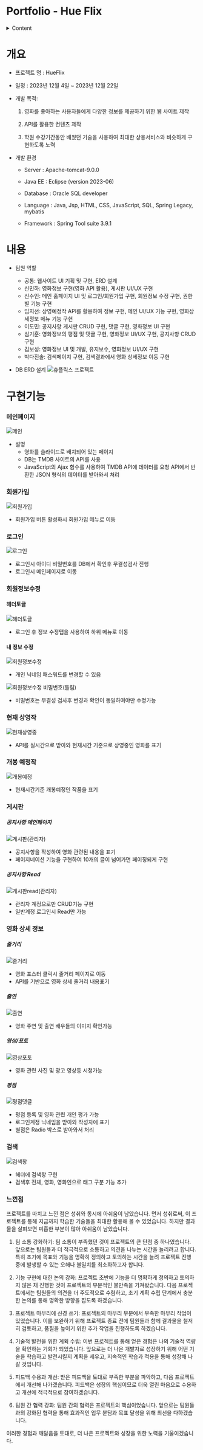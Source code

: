 # **Portfolio - Hue Flix**

<details>
  <summary>
    Content
  </summary>


  - [ 개요](#개요)
  - [ 내용](#내용)
  - [ 구현기능](#구현기능)
  - [ 느낀점](#느낀점)
</details>


# **개요**
- 프로젝트 명 : HueFlix

- 일정 : 2023년 12월 4일 ~ 2023년 12월 22일

- 개발 목적: 

  1. 영화를 좋아하는 사용자들에게 다양한 정보를 제공하기 위한 
웹 사이트 제작

  2. API를 활용한 컨텐츠 제작

  3. 학원 수강기간동안 배웠던 기술을 사용하여 최대한 상용서비스와
 비슷하게 구현하도록 노력

- 개발 환경
    - Server : Apache-tomcat-9.0.0

    - Java EE : Eclipse (version 2023-06)

    - Database : Oracle SQL developer

    - Language : Java, Jsp, HTML, CSS, JavaScript, SQL, Spring Legacy, mybatis

    - Framework : Spring Tool suite 3.9.1


# 내용
- 팀원 역할
    - 공통: 웹사이트 UI 기획 및 구현, ERD 설계
    - 신민하: 영화정보 구현(영화 API 활용), 게시판 UI/UX 구현
    - 신수인: 메인 홈페이지 UI 및 로그인/회원가입 구현, 회원정보 수정
       구현, 권한별 기능 구현
    - 임지선: 상영예정작 API를 활용하여 정보 구현, 메인 UI/UX 기능
 구현, 영화상세정보 메뉴 기능 구현
    - 이도민: 공지사항 게시판 CRUD 구현, 댓글 구현, 영화정보 UI 구현
    - 심기훈: 영화정보의 평점 및 댓글 구현, 영화정보 UI/UX 구현,
 공지사항 CRUD 구현
    - 김보성: 영화정보 UI 및 개발, 유지보수, 영화정보 UI/UX 구현
    - 박다진솔: 검색페이지 구현, 검색결과에서 영화 상세정보 이동 구현

- DB ERD 설계
![휴플릭스 프로젝트](https://github.com/Skh20/HueFlix/assets/148019116/c9e9d2e3-d852-4715-8fd1-4c4f36589843)


# 구현기능

### 메인페이지
![메인](https://github.com/Skh20/HueFlix/assets/148019116/d793e717-006e-4cb4-93c6-10656077d9ca)

- 설명
    - 영화를 슬라이드로 배치되어 있는 페이지 
    - DB는 TMDB 사이트의 API를 사용
    - JavaScript의 Ajax 함수를 사용하여 TMDB API에 데이터를 요청
    API에서 반환한 JSON 형식의 데이터를 받아와서 처리

### 회원가입
![회원가입](https://github.com/Skh20/HueFlix/assets/148019116/d3836992-499b-4780-95af-49b3bb8af9d3)

- 회원가입 버튼 활성화시 회원가입 메뉴로 이동


### 로그인
![로그인](https://github.com/Skh20/HueFlix/assets/148019116/01745834-7e76-481c-8447-99a9d30810f1)

- 로그인시 아이디 비밀번호를 DB에서 확인후 무결성검사 진행
- 로그인시 메인페이지로 이동

### 회원정보수정

#### 헤더토글
![헤더토글](https://github.com/Skh20/HueFlix/assets/148019116/2e22ef44-c5fc-4bc3-8d82-d7394f498f83)

- 로그인 후 정보 수정탭을 사용하여 하위 메뉴로 이동

#### 내 정보 수정
![회원정보수정](https://github.com/Skh20/HueFlix/assets/148019116/749a0a9a-653a-4660-8e8e-ff11231a60d6)

- 개인 닉네임 패스워드를 변경할 수 있음

![회원정보수정 비밀번호(틀림)](https://github.com/Skh20/HueFlix/assets/148019116/b98f1d7c-70d4-4479-8f76-5d5ffa0a18a0)

- 비밀번호는 무결성 검사후 변경과 확인이 동일하여야만 수정가능

### 현재 상영작

![현재상영중](https://github.com/Skh20/HueFlix/assets/148019116/2dad1ee8-be22-45d8-90a1-cad03004b9e5)

- API를 실시간으로 받아와 현재시간 기준으로 상영중인 영화를 표기

### 개봉 예정작

![개봉예정](https://github.com/Skh20/HueFlix/assets/148019116/25de0220-1ede-49ea-b9f6-dee9b89c5509)
- 현재시간기준 개봉예정인 작품을 표기

### 게시판
##### 공지사항 메인페이지
![게시판(관리자)](https://github.com/Skh20/HueFlix/assets/148019116/d9b8c8bd-f00b-4989-9c6f-b048f0012ed8)
- 공지사항을 작성하여 영화 관련된 내용을 표기
- 페이지네이션 기능을 구현하여 10개의 글이 넘어가면 
  페이징되게 구현

##### 공지사항 Read
![게시판read(관리자)](https://github.com/Skh20/HueFlix/assets/148019116/5ea6ee87-8772-42d2-880e-65d0e0602f59)
- 관리자 계정으로만 CRUD기능 구현
- 일반계정 로그인시 Read만 가능

### 영화 상세 정보
##### 줄거리
![줄거리](https://github.com/Skh20/HueFlix/assets/148019116/96dc5ac2-c3ca-41a4-bf4b-5b458b096871)
- 영화 포스터 클릭시 줄거리 페이지로 이동
- API를 기반으로 영화 상세 줄거리 내용표기

##### 출연
![출연](https://github.com/Skh20/HueFlix/assets/148019116/316a8e2c-70d2-4823-aa42-ed16416f0bac)
- 영화 주연 및 출연 배우들의 이미지 확인가능

##### 영상/포토
![영상포토](https://github.com/Skh20/HueFlix/assets/148019116/3a8109c6-a727-42ba-9e21-f2291f9208e1)
- 영화 관련 사진 및 광고 영상등 시청가능

##### 평점
![평점댓글](https://github.com/Skh20/HueFlix/assets/148019116/408da72f-e7ac-4b10-ba0f-709d70755621)
- 평점 등록 및 영화 관련 개인 평가 가능
- 로그인계정 닉네임을 받아와 작성자에 표기
- 별점은 Radio 박스로 받아와서 처리

### 검색
![검색창](https://github.com/Skh20/HueFlix/assets/148019116/468e181c-564e-4377-b9ae-70304eaa804a)
- 헤더에 검색창 구현
- 검색후 전체, 영화, 영화인으로 태그 구분 기능 추가

### 느낀점

프로젝트를 마치고 느낀 점은 성취와 동시에 아쉬움이 남았습니다. 먼저 성취로써, 이 프로젝트를 통해 지금까지 학습한 기술들을 최대한 활용해 볼 수 있었습니다. 하지만 결과물을 살펴보면 미흡한 부분이 많아 아쉬움이 남았습니다.

1. 팀 소통 강화하기:
팀 소통이 부족했던 것이 프로젝트의 큰 단점 중 하나였습니다. 앞으로는 팀원들과 더 적극적으로 소통하고 의견을 나누는 시간을 늘리려고 합니다. 특히 초기에 목표와 기능을 명확히 정의하고 토의하는 시간을 늘려 프로젝트 진행 중에 발생할 수 있는 오해나 불일치를 최소화하고자 합니다.

2. 기능 구현에 대한 논의 강화:
프로젝트 초반에 기능을 더 명확하게 정의하고 토의하지 않은 채 진행한 것이 프로젝트의 부분적인 불만족을 가져왔습니다. 다음 프로젝트에서는 팀원들의 의견을 더 주도적으로 수렴하고, 초기 계획 수립 단계에서 충분한 논의를 통해 명확한 방향을 잡도록 하겠습니다.

3. 프로젝트 마무리에 신경 쓰기:
프로젝트의 마무리 부분에서 부족한 마무리 작업이 있었습니다. 이를 보완하기 위해 프로젝트 종료 전에 팀원들과 함께 결과물을 철저히 검토하고, 품질을 높이기 위한 추가 작업을 진행하도록 하겠습니다.

4. 기술적 발전을 위한 계획 수립:
이번 프로젝트를 통해 얻은 경험은 나의 기술적 역량을 확인하는 기회가 되었습니다. 앞으로는 더 나은 개발자로 성장하기 위해 어떤 기술을 학습하고 발전시킬지 계획을 세우고, 지속적인 학습과 적용을 통해 성장해 나갈 것입니다.

5. 피드백 수용과 개선:
받은 피드백을 토대로 부족한 부분을 파악하고, 다음 프로젝트에서 개선해 나가겠습니다. 피드백은 성장의 핵심이므로 더욱 열린 마음으로 수용하고 개선에 적극적으로 참여하겠습니다.

6. 팀원 간 협력 강화:
팀원 간의 협력은 프로젝트의 핵심이었습니다. 앞으로는 팀원들과의 강화된 협력을 통해 효과적인 업무 분담과 목표 달성을 위해 최선을 다하겠습니다.

이러한 경험과 깨달음을 토대로, 더 나은 프로젝트와 성장을 위한 노력을 기울이겠습니다.

